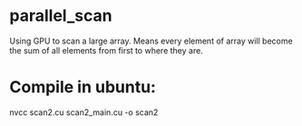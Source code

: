# parallel_scan
Using GPU to scan a large array. Means every element of array will become the sum of all elements from first to where they are.
# Compile in ubuntu:
nvcc scan2.cu scan2_main.cu -o scan2
